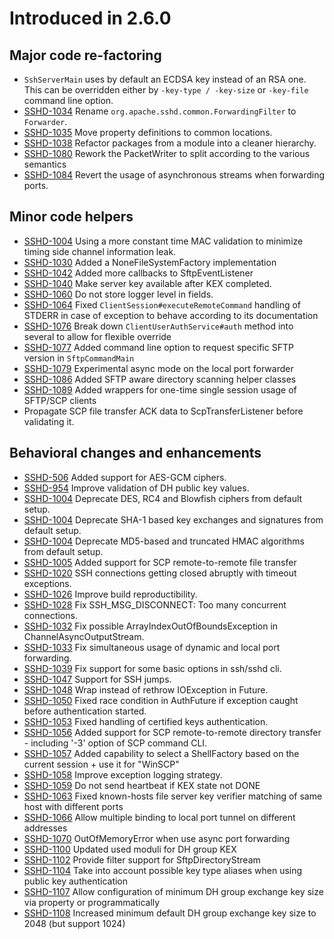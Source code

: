 # Introduced in 2.6.0

## Major code re-factoring

* `SshServerMain` uses by default an ECDSA key instead of an RSA one. This can be overridden either by `-key-type / -key-size`
or `-key-file` command line option.
* [SSHD-1034](https://issues.apache.org/jira/browse/SSHD-1034) Rename `org.apache.sshd.common.ForwardingFilter` to `Forwarder`.
* [SSHD-1035](https://issues.apache.org/jira/browse/SSHD-1035) Move property definitions to common locations.
* [SSHD-1038](https://issues.apache.org/jira/browse/SSHD-1038) Refactor packages from a module into a cleaner hierarchy.
* [SSHD-1080](https://issues.apache.org/jira/browse/SSHD-1080) Rework the PacketWriter to split according to the various semantics
* [SSHD-1084](https://issues.apache.org/jira/browse/SSHD-1084) Revert the usage of asynchronous streams when forwarding ports. 

## Minor code helpers

* [SSHD-1004](https://issues.apache.org/jira/browse/SSHD-1004) Using a more constant time MAC validation to minimize timing side channel information leak.
* [SSHD-1030](https://issues.apache.org/jira/browse/SSHD-1030) Added a NoneFileSystemFactory implementation
* [SSHD-1042](https://issues.apache.org/jira/browse/SSHD-1042) Added more callbacks to SftpEventListener
* [SSHD-1040](https://issues.apache.org/jira/browse/SSHD-1040) Make server key available after KEX completed.
* [SSHD-1060](https://issues.apache.org/jira/browse/SSHD-1060) Do not store logger level in fields.
* [SSHD-1064](https://issues.apache.org/jira/browse/SSHD-1064) Fixed `ClientSession#executeRemoteCommand` handling of STDERR in case of exception to behave according to its documentation
* [SSHD-1076](https://issues.apache.org/jira/browse/SSHD-1076) Break down `ClientUserAuthService#auth` method into several to allow for flexible override
* [SSHD-1077](https://issues.apache.org/jira/browse/SSHD-1077) Added command line option to request specific SFTP version in `SftpCommandMain`
* [SSHD-1079](https://issues.apache.org/jira/browse/SSHD-1079) Experimental async mode on the local port forwarder
* [SSHD-1086](https://issues.apache.org/jira/browse/SSHD-1086) Added SFTP aware directory scanning helper classes
* [SSHD-1089](https://issues.apache.org/jira/browse/SSHD-1089) Added wrappers for one-time single session usage of SFTP/SCP clients
* Propagate SCP file transfer ACK data to ScpTransferListener before validating it.

## Behavioral changes and enhancements

* [SSHD-506](https://issues.apache.org/jira/browse/SSHD-506) Added support for AES-GCM ciphers.
* [SSHD-954](https://issues.apache.org/jira/browse/SSHD-954) Improve validation of DH public key values.
* [SSHD-1004](https://issues.apache.org/jira/browse/SSHD-1004) Deprecate DES, RC4 and Blowfish ciphers from default setup.
* [SSHD-1004](https://issues.apache.org/jira/browse/SSHD-1004) Deprecate SHA-1 based key exchanges and signatures from default setup.
* [SSHD-1004](https://issues.apache.org/jira/browse/SSHD-1004) Deprecate MD5-based and truncated HMAC algorithms from default setup.
* [SSHD-1005](https://issues.apache.org/jira/browse/SSHD-1005) Added support for SCP remote-to-remote file transfer
* [SSHD-1020](https://issues.apache.org/jira/browse/SSHD-1020) SSH connections getting closed abruptly with timeout exceptions.
* [SSHD-1026](https://issues.apache.org/jira/browse/SSHD-1026) Improve build reproductibility.
* [SSHD-1028](https://issues.apache.org/jira/browse/SSHD-1028) Fix SSH_MSG_DISCONNECT: Too many concurrent connections.
* [SSHD-1032](https://issues.apache.org/jira/browse/SSHD-1032) Fix possible ArrayIndexOutOfBoundsException in ChannelAsyncOutputStream.
* [SSHD-1033](https://issues.apache.org/jira/browse/SSHD-1033) Fix simultaneous usage of dynamic and local port forwarding.
* [SSHD-1039](https://issues.apache.org/jira/browse/SSHD-1039) Fix support for some basic options in ssh/sshd cli.
* [SSHD-1047](https://issues.apache.org/jira/browse/SSHD-1047) Support for SSH jumps.
* [SSHD-1048](https://issues.apache.org/jira/browse/SSHD-1048) Wrap instead of rethrow IOException in Future.
* [SSHD-1050](https://issues.apache.org/jira/browse/SSHD-1050) Fixed race condition in AuthFuture if exception caught before authentication started.
* [SSHD-1053](https://issues.apache.org/jira/browse/SSHD-1053) Fixed handling of certified keys authentication.
* [SSHD-1056](https://issues.apache.org/jira/browse/SSHD-1056) Added support for SCP remote-to-remote directory transfer - including '-3' option of SCP command CLI.
* [SSHD-1057](https://issues.apache.org/jira/browse/SSHD-1057) Added capability to select a ShellFactory based on the current session + use it for "WinSCP"
* [SSHD-1058](https://issues.apache.org/jira/browse/SSHD-1058) Improve exception logging strategy.
* [SSHD-1059](https://issues.apache.org/jira/browse/SSHD-1059) Do not send heartbeat if KEX state not DONE
* [SSHD-1063](https://issues.apache.org/jira/browse/SSHD-1063) Fixed known-hosts file server key verifier matching of same host with different ports
* [SSHD-1066](https://issues.apache.org/jira/browse/SSHD-1066) Allow multiple binding to local port tunnel on different addresses
* [SSHD-1070](https://issues.apache.org/jira/browse/SSHD-1070) OutOfMemoryError when use async port forwarding
* [SSHD-1100](https://issues.apache.org/jira/browse/SSHD-1100) Updated used moduli for DH group KEX
* [SSHD-1102](https://issues.apache.org/jira/browse/SSHD-1102) Provide filter support for SftpDirectoryStream
* [SSHD-1104](https://issues.apache.org/jira/browse/SSHD-1104) Take into account possible key type aliases when using public key authentication
* [SSHD-1107](https://issues.apache.org/jira/browse/SSHD-1107) Allow configuration of minimum DH group exchange key size via property or programmatically
* [SSHD-1108](https://issues.apache.org/jira/browse/SSHD-1108) Increased minimum default DH group exchange key size to 2048 (but support 1024)